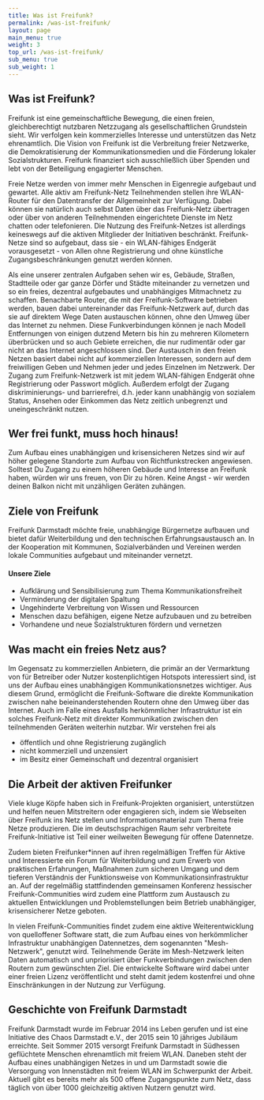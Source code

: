 ```yaml
---
title: Was ist Freifunk?
permalink: /was-ist-freifunk/
layout: page
main_menu: true
weight: 3
top_url: /was-ist-freifunk/
sub_menu: true
sub_weight: 1
---
```


## Was ist Freifunk?
Freifunk ist eine gemeinschaftliche Bewegung, die einen freien, gleichberechtigt nutzbaren Netzzugang als gesellschaftlichen Grundstein sieht. Wir verfolgen kein kommerzielles Interesse und unterstützen das Netz ehrenamtlich. Die Vision von Freifunk ist die Verbreitung freier Netzwerke, die Demokratisierung der Kommunikationsmedien und die Förderung lokaler Sozialstrukturen. Freifunk finanziert sich ausschließlich über Spenden und lebt von der Beteiligung engagierter Menschen.

Freie Netze werden von immer mehr Menschen in Eigenregie aufgebaut und gewartet. Alle aktiv am Freifunk-Netz Teilnehmenden stellen ihre WLAN-Router für den Datentransfer der Allgemeinheit zur Verfügung. Dabei können sie natürlich auch selbst Daten über das Freifunk-Netz übertragen oder über von anderen Teilnehmenden eingerichtete Dienste im Netz chatten oder telefonieren. Die Nutzung des Freifunk-Netzes ist allerdings keineswegs auf die aktiven Mitglieder der Initiativen beschränkt. Freifunk-Netze sind so aufgebaut, dass sie - ein WLAN-fähiges Endgerät vorausgesetzt - von Allen ohne Registrierung und ohne künstliche Zugangsbeschränkungen genutzt werden können.

Als eine unserer zentralen Aufgaben sehen wir es, Gebäude, Straßen, Stadtteile oder gar ganze Dörfer und Städte miteinander zu vernetzen und so ein freies, dezentral aufgebautes und unabhängiges Mitmachnetz zu schaffen. Benachbarte Router, die mit der Freifunk-Software betrieben werden, bauen dabei untereinander das Freifunk-Netzwerk auf, durch das sie auf direktem Wege Daten austauschen können, ohne den Umweg über das Internet zu nehmen. Diese Funkverbindungen können je nach Modell Entfernungen von einigen dutzend Metern bis hin zu mehreren Kilometern überbrücken und so auch Gebiete erreichen, die nur rudimentär oder gar nicht an das Internet angeschlossen sind. Der Austausch in den freien Netzen basiert dabei nicht auf kommerziellen Interessen, sondern auf dem freiwilligen Geben und Nehmen jeder und jedes Einzelnen im Netzwerk. Der Zugang zum Freifunk-Netzwerk ist mit jedem WLAN-fähigen Endgerät ohne Registrierung oder Passwort möglich. Außerdem erfolgt der Zugang diskriminierungs- und barrierefrei, d.h. jeder kann unabhängig von sozialem Status, Ansehen oder Einkommen das Netz zeitlich unbegrenzt und uneingeschränkt nutzen.

## Wer frei funkt, muss hoch hinaus!
Zum Aufbau eines unabhängigen und krisensicheren Netzes sind wir auf höher gelegene Standorte zum Aufbau von Richtfunkstrecken angewiesen. Solltest Du Zugang zu einem höheren Gebäude und Interesse an Freifunk haben, würden wir uns freuen, von Dir zu hören. Keine Angst - wir werden deinen Balkon nicht mit unzähligen Geräten zuhängen.

## Ziele von Freifunk
Freifunk Darmstadt möchte freie, unabhängige Bürgernetze aufbauen und bietet dafür Weiterbildung und den technischen Erfahrungsaustausch an. In der Kooperation mit Kommunen, Sozialverbänden und Vereinen werden lokale Communities aufgebaut und miteinander vernetzt.

#### Unsere Ziele
- Aufklärung und Sensibilisierung zum Thema Kommunikationsfreiheit
- Verminderung der digitalen Spaltung
- Ungehinderte Verbreitung von Wissen und Ressourcen
- Menschen dazu befähigen, eigene Netze aufzubauen und zu betreiben
- Vorhandene und neue Sozialstrukturen fördern und vernetzen

## Was macht ein freies Netz aus?
Im Gegensatz zu kommerziellen Anbietern, die primär an der Vermarktung von für Betreiber oder Nutzer kostenplichtigen Hotspots interessiert sind, ist uns der Aufbau eines unabhängigen Kommunikationsnetzes wichtiger. Aus diesem Grund, ermöglicht die Freifunk-Software die direkte Kommunikation zwischen nahe beieinanderstehenden Routern ohne den Umweg über das Internet. Auch im Falle eines Ausfalls herkömmlicher Infrastruktur ist ein solches Freifunk-Netz mit direkter Kommunikation zwischen den teilnehmenden Geräten weiterhin nutzbar. Wir verstehen frei als
<ul>
<li>öffentlich und ohne Registrierung zugänglich</li>
<li>nicht kommerziell und unzensiert</li>
<li>im Besitz einer Gemeinschaft und dezentral organisiert</li>
</ul>

## Die Arbeit der aktiven Freifunker
Viele kluge Köpfe haben sich in Freifunk-Projekten organisiert, unterstützen und helfen neuen Mitstreitern oder engagieren sich, indem sie Webseiten über Freifunk ins Netz stellen und Informationsmaterial zum Thema freie Netze produzieren. Die im deutschsprachigen Raum sehr verbreitete Freifunk-Initiative ist Teil einer weilweiten Bewegung für offene Datennetze.

Zudem bieten Freifunker*innen auf ihren regelmäßigen Treffen für Aktive und Interessierte ein Forum für Weiterbildung und zum Erwerb von praktischen Erfahrungen, Maßnahmen zum sicheren Umgang und dem tieferen Verständnis der Funktionsweise von Kommunikationsinfrastruktur an. Auf der regelmäßig stattfindenden gemeinsamen Konferenz hessischer Freifunk-Communities wird zudem eine Plattform zum Austausch zu aktuellen Entwicklungen und Problemstellungen beim Betrieb unabhängiger, krisensicherer Netze geboten.

In vielen Freifunk-Communities findet zudem eine aktive Weiterentwicklung von quelloffener Software statt, die zum Aufbau eines von herkömmlicher Infrastruktur unabhängigen Datennetzes, dem sogenannten "Mesh-Netzwerk", genutzt wird. Teilnehmende Geräte im Mesh-Netzwerk leiten Daten automatisch und unpriorisiert über Funkverbindungen zwischen den Routern zum gewünschten Ziel. Die entwickelte Software wird dabei unter einer freien Lizenz veröffentlicht und steht damit jedem kostenfrei und ohne Einschränkungen in der Nutzung zur Verfügung.

## Geschichte von Freifunk Darmstadt
Freifunk Darmstadt wurde im Februar 2014 ins Leben gerufen und ist eine Initiative des Chaos Darmstadt e.V., der 2015 sein 10 jähriges Jubiläum erreichte. Seit Sommer 2015 versorgt Freifunk Darmstadt in Südhessen geflüchtete Menschen ehrenamtlich mit freiem WLAN. Daneben steht der Aufbau eines unabhängigen Netzes in und um Darmstadt sowie die Versorgung von Innenstädten mit freiem WLAN im Schwerpunkt der Arbeit. Aktuell gibt es bereits mehr als 500 offene Zugangspunkte zum Netz, dass täglich von über 1000 gleichzeitig aktiven Nutzern genutzt wird.
